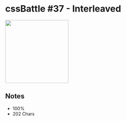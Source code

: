 # cssBattle #37 - Interleaved

<img src="https://cssbattle.dev/targets/37@2x.png" width="200">

## Notes

- 100%
- 202 Chars
